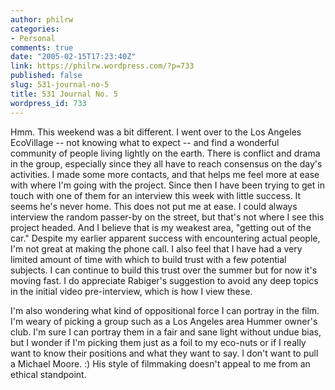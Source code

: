 ```yaml
---
author: philrw
categories:
- Personal
comments: true
date: "2005-02-15T17:23:40Z"
link: https://philrw.wordpress.com/?p=733
published: false
slug: 531-journal-no-5
title: 531 Journal No. 5
wordpress_id: 733
---
```


Hmm. This weekend was a bit different. I went over to the Los Angeles EcoVillage -- not knowing what to expect -- and find a wonderful community of people living lightly on the earth. There is conflict and drama in the group, especially since they all have to reach consensus on the day's activities. I made some more contacts, and that helps me feel more at ease with where I'm going with the project. Since then I have been trying to get in touch with one of them for an interview this week with little success. It seems he's never home. This does not put me at ease. I could always interview the random passer-by on the street, but that's not where I see this project headed. And I believe that is my weakest area, "getting out of the car." Despite my earlier apparent success with encountering actual people, I'm not great at making the phone call. I also feel that I have had a very limited amount of time with which to build trust with a few potential subjects. I can continue to build this trust over the summer but for now it's moving fast. I do appreciate Rabiger's suggestion to avoid any deep topics in the initial video pre-interview, which is how I view these. 

I'm also wondering what kind of oppositional force I can portray in the film. I'm weary of picking a group such as a Los Angeles area Hummer owner's club. I'm sure I can portray them in a fair and sane light without undue bias, but I wonder if I'm picking them just as a foil to my eco-nuts or if I really want to know their positions and what they want to say. I don't want to pull a Michael Moore. :) His style of filmmaking doesn't appeal to me from an ethical standpoint.
